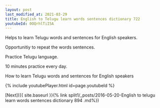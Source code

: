 ```yaml
---
layout: post
last_modified_at: 2021-03-29
title: English to Telugu learn words sentences dictionary 722 
youtubeId: 0OQrhlTiI5A
---
```

 
 
Helps to learn Telugu words and sentences for English speakers.

Opportunitiy to repeat the words sentences. 

Practice Telugu language. 
 
10 minutes practice every day. 
 
How to learn Telugu words and sentences for English speakers 
 
{% include youtubePlayer.html id=page.youtubeId %}
 
 
[Next]({{ site.baseurl }}{% link  split1/_posts/2016-05-20-English to telugu learn words sentences dictionary 894 .md%})
 
